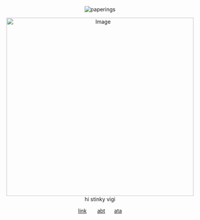<div align="center"> <img src="https://komarev.com/ghpvc/?username=paperings&label=✶%20&color=eb4a4a&style=flat" alt="paperings" /> </p>
<div align="center"> <img width="500" height="477" alt="Image" src="https://github.com/user-attachments/assets/de56a867-c8a0-4947-87b9-20c7e4a30d7b" />
<div align="center"> hi stinky vigi

[link](https://guns.lol/promethium) ⠀  ⠀[abt](https://rentry.co/everlasting-peace)
⠀⠀[ata](https://paperings.atabook.org)

